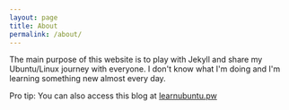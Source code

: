 ```yaml
---
layout: page
title: About
permalink: /about/
---
```


The main purpose of this website is to play with Jekyll and share my Ubuntu/Linux journey with everyone. I don't know what I'm doing and I'm learning something new almost every day.

Pro tip: You can also access this blog at [learnubuntu.pw](http://learnubuntu.pw) 
